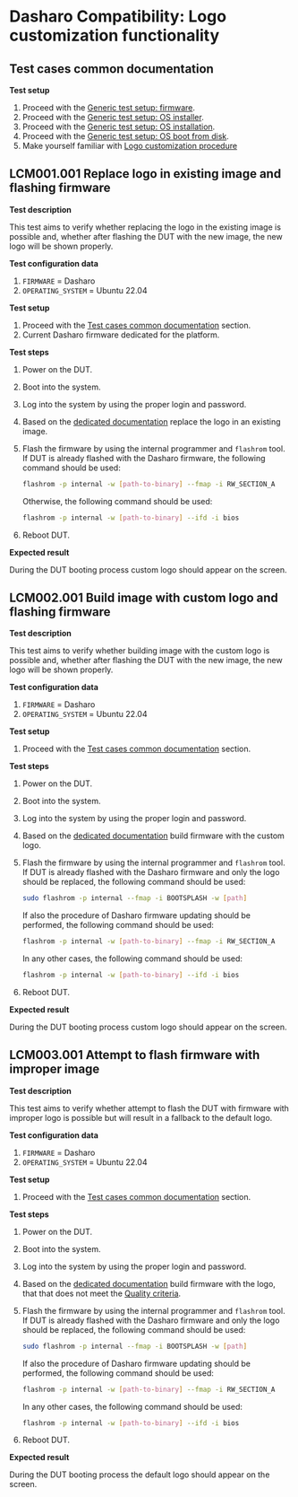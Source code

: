 # Dasharo Compatibility: Logo customization functionality

## Test cases common documentation

**Test setup**

1. Proceed with the
    [Generic test setup: firmware](../../generic-test-setup/#firmware).
1. Proceed with the
    [Generic test setup: OS installer](../../generic-test-setup/#os-installer).
1. Proceed with the
    [Generic test setup: OS installation](../../generic-test-setup/#os-installation).
1. Proceed with the
    [Generic test setup: OS boot from disk](../../generic-test-setup/#os-boot-from-disk).
1. Make yourself familiar with
    [Logo customization procedure](../../common-coreboot-docs/custom_logo.md)

## LCM001.001 Replace logo in existing image and flashing firmware

**Test description**

This test aims to verify whether replacing the logo in the existing image is
possible and, whether after flashing the DUT with the new image, the new logo
will be shown properly.

**Test configuration data**

1. `FIRMWARE` = Dasharo
1. `OPERATING_SYSTEM` = Ubuntu 22.04

**Test setup**

1. Proceed with the
    [Test cases common documentation](#test-cases-common-documentation) section.
1. Current Dasharo firmware dedicated for the platform.

**Test steps**

1. Power on the DUT.
1. Boot into the system.
1. Log into the system by using the proper login and password.
1. Based on the
    [dedicated documentation](../../common-coreboot-docs/custom_logo.md#replace-logo-in-an-existing-image)
    replace the logo in an existing image.
1. Flash the firmware by using the internal programmer and `flashrom` tool. If
    DUT is already flashed with the Dasharo firmware, the following command
    should be used:

    ```bash
    flashrom -p internal -w [path-to-binary] --fmap -i RW_SECTION_A
    ```

    Otherwise, the following command should be used:

    ```bash
    flashrom -p internal -w [path-to-binary] --ifd -i bios
    ```

1. Reboot DUT.

**Expected result**

During the DUT booting process custom logo should appear on the screen.

## LCM002.001 Build image with custom logo and flashing firmware

**Test description**

This test aims to verify whether building image with the custom logo is possible
and, whether after flashing the DUT with the new image, the new logo will be
shown properly.

**Test configuration data**

1. `FIRMWARE` = Dasharo
1. `OPERATING_SYSTEM` = Ubuntu 22.04

**Test setup**

1. Proceed with the
    [Test cases common documentation](#test-cases-common-documentation) section.

**Test steps**

1. Power on the DUT.
1. Boot into the system.
1. Log into the system by using the proper login and password.
1. Based on the
    [dedicated documentation](../../common-coreboot-docs/custom_logo.md#build-image-with-custom-logo)
    build firmware with the custom logo.
1. Flash the firmware by using the internal programmer and `flashrom` tool. If
    DUT is already flashed with the Dasharo firmware and only the logo should
    be replaced, the following command should be used:

    ```bash
    sudo flashrom -p internal --fmap -i BOOTSPLASH -w [path]
    ```

    If also the procedure of Dasharo firmware updating should be performed,
    the following command should be used:

    ```bash
    flashrom -p internal -w [path-to-binary] --fmap -i RW_SECTION_A
    ```

    In any other cases, the following command should be used:

    ```bash
    flashrom -p internal -w [path-to-binary] --ifd -i bios
    ```

1. Reboot DUT.

**Expected result**

During the DUT booting process custom logo should appear on the screen.

## LCM003.001 Attempt to flash firmware with improper image

**Test description**

This test aims to verify whether attempt to flash the DUT with firmware with
improper logo is possible but will result in a fallback to the default logo.

**Test configuration data**

1. `FIRMWARE` = Dasharo
1. `OPERATING_SYSTEM` = Ubuntu 22.04

**Test setup**

1. Proceed with the
    [Test cases common documentation](#test-cases-common-documentation) section.

**Test steps**

1. Power on the DUT.
1. Boot into the system.
1. Log into the system by using the proper login and password.
1. Based on the
    [dedicated documentation](../../common-coreboot-docs/custom_logo.md#build-image-with-custom-logo)
    build firmware with the logo, that that does not meet the
    [Quality criteria](../../common-coreboot-docs/custom_logo.md#prerequisites).
1. Flash the firmware by using the internal programmer and `flashrom` tool. If
    DUT is already flashed with the Dasharo firmware and only the logo should
    be replaced, the following command should be used:

    ```bash
    sudo flashrom -p internal --fmap -i BOOTSPLASH -w [path]
    ```

    If also the procedure of Dasharo firmware updating should be performed,
    the following command should be used:

    ```bash
    flashrom -p internal -w [path-to-binary] --fmap -i RW_SECTION_A
    ```

    In any other cases, the following command should be used:

    ```bash
    flashrom -p internal -w [path-to-binary] --ifd -i bios
    ```

1. Reboot DUT.

**Expected result**

During the DUT booting process the default logo should appear on the screen.
